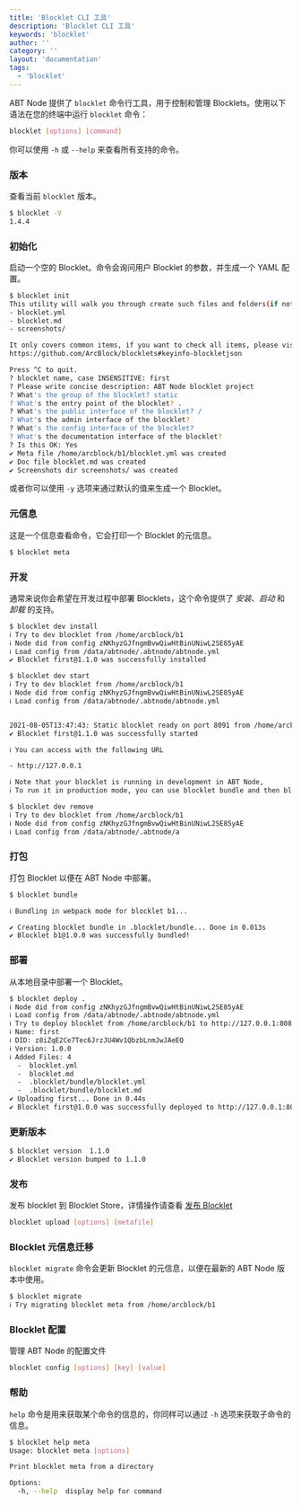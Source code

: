 ```yaml
---
title: 'Blocklet CLI 工具'
description: 'Blocklet CLI 工具'
keywords: 'blocklet'
author: ''
category: ''
layout: 'documentation'
tags:
  - 'blocklet'
---
```


ABT Node 提供了 `blocklet` 命令行工具，用于控制和管理 Blocklets。使用以下语法在您的终端中运行 `blocklet` 命令：

```bash
blocklet [options] [command]
```

你可以使用 `-h` 或 `--help` 来查看所有支持的命令。

### 版本

查看当前 `blocklet` 版本。

```bash
$ blocklet -V
1.4.4
```

### 初始化

启动一个空的 Blocklet。命令会询问用户 Blocklet 的参数，并生成一个 YAML 配置。

```bash
$ blocklet init
This utility will walk you through create such files and folders(if not exists):
- blocklet.yml
- blocklet.md
- screenshots/

It only covers common items, if you want to check all items, please visit:
https://github.com/ArcBlock/blocklets#keyinfo-blockletjson

Press ^C to quit.
? blocklet name, case INSENSITIVE: first
? Please write concise description: ABT Node blocklet project
? What's the group of the blocklet? static
? What's the entry point of the blocklet? .
? What's the public interface of the blocklet? /
? What's the admin interface of the blocklet?
? What's the config interface of the blocklet?
? What's the documentation interface of the blocklet?
? Is this OK: Yes
✔ Meta file /home/arcblock/b1/blocklet.yml was created
✔ Doc file blocklet.md was created
✔ Screenshots dir screenshots/ was created
```

或者你可以使用 `-y` 选项来通过默认的值来生成一个 Blocklet。

### 元信息

这是一个信息查看命令，它会打印一个 Blocklet 的元信息。

```bash
$ blocklet meta
```

### 开发

通常来说你会希望在开发过程中部署 Blocklets，这个命令提供了 _安装_、_启动_ 和 _卸载_ 的支持。

```bash
$ blocklet dev install
ℹ Try to dev blocklet from /home/arcblock/b1
ℹ Node did from config zNKhyzGJfngmBvwQiwHtBinUNiwL2SE85yAE
ℹ Load config from /data/abtnode/.abtnode/abtnode.yml
✔ Blocklet first@1.1.0 was successfully installed
```

```bash
$ blocklet dev start
ℹ Try to dev blocklet from /home/arcblock/b1
ℹ Node did from config zNKhyzGJfngmBvwQiwHtBinUNiwL2SE85yAE
ℹ Load config from /data/abtnode/.abtnode/abtnode.yml


2021-08-05T13:47:43: Static blocklet ready on port 8091 from /home/arcblock/b1
✔ Blocklet first@1.1.0 was successfully started

ℹ You can access with the following URL

- http://127.0.0.1

ℹ Note that your blocklet is running in development in ABT Node,
ℹ To run it in production mode, you can use blocklet bundle and then blocklet deploy.
```

```bash
$ blocklet dev remove
ℹ Try to dev blocklet from /home/arcblock/b1
ℹ Node did from config zNKhyzGJfngmBvwQiwHtBinUNiwL2SE85yAE
ℹ Load config from /data/abtnode/.abtnode/a
```

### 打包

打包 Blocklet 以便在 ABT Node 中部署。

```bash
$ blocklet bundle

ℹ Bundling in webpack mode for blocklet b1...

✔ Creating blocklet bundle in .blocklet/bundle... Done in 0.013s
✔ Blocklet b1@1.0.0 was successfully bundled!
```

### 部署

从本地目录中部署一个 Blocklet。

```bash
$ blocklet deploy .
ℹ Node did from config zNKhyzGJfngmBvwQiwHtBinUNiwL2SE85yAE
ℹ Load config from /data/abtnode/.abtnode/abtnode.yml
ℹ Try to deploy blocklet from /home/arcblock/b1 to http://127.0.0.1:8089
ℹ Name: first
ℹ DID: z8iZqE2Ce7Tec6JrzJU4Wv1QbzbLnmJwJAeEQ
ℹ Version: 1.0.0
ℹ Added Files: 4
  -  blocklet.yml
  -  blocklet.md
  -  .blocklet/bundle/blocklet.yml
  -  .blocklet/bundle/blocklet.md
✔ Uploading first... Done in 0.44s
✔ Blocklet first@1.0.0 was successfully deployed to http://127.0.0.1:8089
```

### 更新版本

```bash
$ blocklet version  1.1.0
✔ Blocklet version bumped to 1.1.0
```

### 发布

发布 blocklet 到 Blocklet Store，详情操作请查看 [发布 Blocklet](../publish-blocklets)

```bash
blocklet upload [options] [metafile]
```

### Blocklet 元信息迁移

`blocklet migrate` 命令会更新 Blocklet 的元信息，以便在最新的 ABT Node 版本中使用。

```bash
$ blocklet migrate
ℹ Try migrating blocklet meta from /home/arcblock/b1
```

### Blocklet 配置

管理 ABT Node 的配置文件

```bash
blocklet config [options] [key] [value]
```

### 帮助

`help` 命令是用来获取某个命令的信息的，你同样可以通过 `-h` 选项来获取子命令的信息。

```bash
$ blocklet help meta
Usage: blocklet meta [options]

Print blocklet meta from a directory

Options:
  -h, --help  display help for command
```
